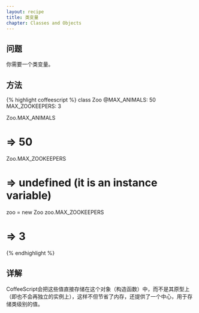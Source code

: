 ```yaml
---
layout: recipe
title: 类变量
chapter: Classes and Objects
---
```

## 问题

你需要一个类变量。

## 方法

{% highlight coffeescript %}
class Zoo
  @MAX_ANIMALS: 50
  MAX_ZOOKEEPERS: 3

Zoo.MAX_ANIMALS
# => 50

Zoo.MAX_ZOOKEEPERS
# => undefined (it is an instance variable)

zoo = new Zoo
zoo.MAX_ZOOKEEPERS
# => 3
{% endhighlight %}

## 详解

CoffeeScript会把这些值直接存储在这个对象（构造函数）中，而不是其原型上（即也不会再独立的实例上），这样不但节省了内存，还提供了一个中心，用于存储类级别的值。
